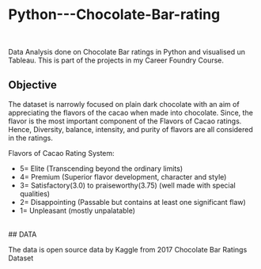 # Python---Chocolate-Bar-rating
<br>

Data Analysis done on Chocolate Bar ratings in Python and visualised un Tableau. This is part of the projects in my Career Foundry Course.
<br>

## Objective
The dataset is narrowly focused on plain dark chocolate with an aim of appreciating the flavors of the cacao when made into chocolate. Since, the flavor is the most important component of the Flavors of Cacao ratings. Hence, Diversity, balance, intensity, and purity of flavors are all considered in the ratings.

Flavors of Cacao Rating System:

- 5= Elite (Transcending beyond the ordinary limits)
- 4= Premium (Superior flavor development, character and style)
- 3= Satisfactory(3.0) to praiseworthy(3.75) (well made with special qualities)
- 2= Disappointing (Passable but contains at least one significant flaw)
- 1= Unpleasant (mostly unpalatable)

<br>
## DATA

The data is open source data by Kaggle from 2017 Chocolate Bar Ratings Dataset
